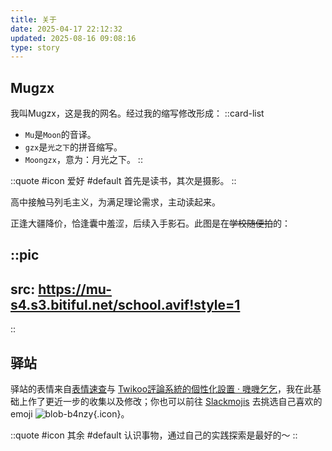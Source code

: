 ```yaml
---
title: 关于
date: 2025-04-17 22:12:32
updated: 2025-08-16 09:08:16
type: story
---
```


## Mugzx

我叫Mugzx，这是我的网名。经过我的缩写修改形成：
::card-list
- `Mu`是`Moon`的音译。
- `gzx`是`光之下`的拼音缩写。
- `Moongzx`，意为：月光之下。
::

::quote
#icon
爱好
#default
首先是读书，其次是摄影。
::

高中接触马列毛主义，为满足理论需求，主动读起来。

正逢大疆降价，恰逢囊中羞涩，后续入手影石。此图是在~~学校随便拍~~的：

::pic
---
src: https://mu-s4.s3.bitiful.net/school.avif!style=1
---
::

## 驿站

驿站的表情来自[表情速查](https://emotion.xiaokang.me/#/emotion/blob)与 [Twikoo評論系統的個性化設置 · 嘰嘰乞乞](https://www.gigigatgat.ca/posts/twikoo-tutorial)，我在此基础上作了更近一步的收集以及修改；你也可以前往 [Slackmojis](https://slackmojis.com) 去挑选自己喜欢的 emoji ![blob-b4nzy](https://mu-s4.s3.bitiful.net/emoji/b4nzy_blob.avif!style=1){.icon}。

::quote
#icon
其余
#default
认识事物，通过自己的实践探索是最好的～
::
